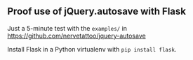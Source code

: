 Proof use of jQuery.autosave with Flask
---------------------------------------

Just a 5-minute test with the `examples/` in
https://github.com/nervetattoo/jquery-autosave

Install Flask in a Python virtualenv with `pip install flask`.
